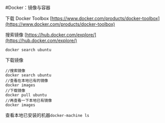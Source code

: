 #Docker：镜像与容器

下载 Docker Toolbox
[https://www.docker.com/products/docker-toolbox](https://www.docker.com/products/docker-toolbox)

搜索镜像
[https://hub.docker.com/explore/](https://hub.docker.com/explore/)
```
docker search ubuntu
```

下载镜像
```
//搜索镜像
docker search ubuntu
//查看在本地已有的镜像
docker images							
//下载镜像
docker pull ubuntu			
//再查看一下本地已有镜像
docker images
```

查看本地已安装的机器`docker-machine ls`


